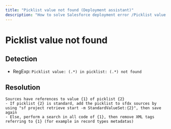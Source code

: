 ```yaml
---
title: "Picklist value not found (Deployment assistant)"
description: "How to solve Salesforce deployment error /Picklist value: (.*) in picklist: (.*) not found/gm"
---
```

<!-- markdownlint-disable MD013 -->
# Picklist value not found

## Detection

- RegExp: `Picklist value: (.*) in picklist: (.*) not found`

## Resolution

```shell
Sources have references to value {1} of picklist {2}
- If picklist {2} is standard, add the picklist to sfdx sources by using "sf project retrieve start -m StandardValueSet:{2}", then save again
- Else, perform a search in all code of {1}, then remove XML tags referring to {1} (for example in record types metadatas)

```
